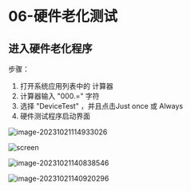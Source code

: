 # 06-硬件老化测试









## 进入硬件老化程序

步骤：

1. 打开系统应用列表中的 计算器
2. 计算器输入 "000.=" 字符
3. 选择 "DeviceTest" ，并且点击Just once 或 Always
4. 硬件测试程序启动界面



![image-20231021114933026](http://tanzhtanzh.oss-cn-shenzhen.aliyuncs.com/img/image-20231021114933026.png)







![screen](http://tanzhtanzh.oss-cn-shenzhen.aliyuncs.com/img/screen.png)





![image-20231021140838546](http://tanzhtanzh.oss-cn-shenzhen.aliyuncs.com/img/image-20231021140838546.png)



![image-20231021140920296](http://tanzhtanzh.oss-cn-shenzhen.aliyuncs.com/img/image-20231021140920296.png)





